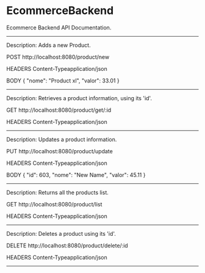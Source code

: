 # EcommerceBackend

Ecommerce Backend API Documentation.

----------------------------------------------
Description: Adds a new Product.

POST http://localhost:8080/product/new

HEADERS
Content-Typeapplication/json

BODY
{
    "nome": "Product xl",
    "valor": 33.01
}

----------------------------------------------
Description: Retrieves a product information,
             using its 'id'.

GET http://localhost:8080/product/get/:id

HEADERS
Content-Typeapplication/json

----------------------------------------------
Description: Updates a product information.             

PUT http://localhost:8080/product/update

HEADERS
Content-Typeapplication/json

BODY
{
    "id": 603,
    "nome": "New Name",
    "valor": 45.11
}

----------------------------------------------
Description: Returns all the products list. 

GET http://localhost:8080/product/list

HEADERS
Content-Typeapplication/json

----------------------------------------------
Description: Deletes a product using its 'id'.

DELETE http://localhost:8080/product/delete/:id

HEADERS
Content-Typeapplication/json

----------------------------------------------